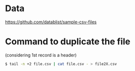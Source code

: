# Data
https://github.com/datablist/sample-csv-files

# Command to duplicate the file
(considering 1st record is a header)
```sh
$ tail -n +2 file.csv | cat file.csv - > file2X.csv
```